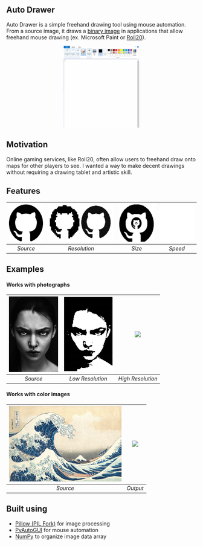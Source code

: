 ## Auto Drawer
Auto Drawer is a simple freehand drawing tool using mouse automation.
From a source image, it draws a [binary image](https://en.wikipedia.org/wiki/Binary_image)
in applications that allow freehand mouse drawing (ex. Microsoft Paint or [Roll20](https://roll20.net/)).

<p align="center">
  <img src="/assets/examples/Github.gif" width="200"></img>
</p>


## Motivation
Online gaming services, like Roll20, often allow users to freehand draw onto maps 
for other players to see. I wanted a way to make decent drawings without requiring
a drawing tablet and artistic skill. 

## Features

| <img src="/assets/source/github.png" height="100"></img> | <img src="/assets/examples/Resolution.png" height="100"></img> | <img src="/assets/examples/Scales.png" height="100"></img> | <img src="/assets/examples/GithubCrop.gif" height="100"></img> |
| :---: | :---: | :---: | :---: |
| *Source* | *Resolution* | *Size* | *Speed* |

## Examples

#### Works with photographs

| <img src="/assets/source/face.jpg" height="200"></img> | <img src="/assets/examples/FaceDrawn.png" height="200"></img> | <img src="/assets/examples/FaceDrawnHighRes" height="200"></img> |
| :---: | :---: | :---: |
| *Source* | *Low Resolution* | *High Resolution* |

#### Works with color images

| <img src="/assets/source/GreatWave.jpg" height="200"></img> | <img src="/assets/examples/GreatWaveDran.png" height="200"></img> | 
| :---: | :---: |
| *Source* | *Output* | 

## Built using
- [Pillow (PIL Fork)](https://pillow.readthedocs.io/en/stable/#) for image processing
- [PyAutoGUI](https://pyautogui.readthedocs.io/en/latest/) for mouse automation
- [NumPy](https://numpy.org/) to organize image data array

